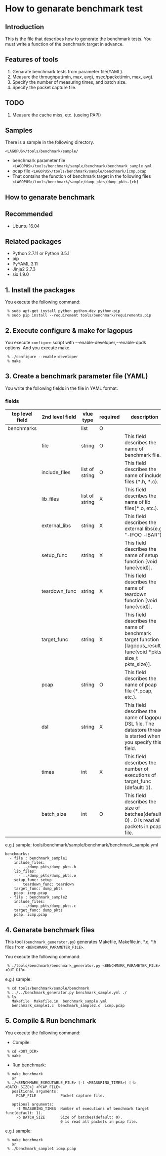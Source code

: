 <!-- -*- mode: markdown -*- -->

How to genarate benchmark test
==============================

Introduction
------------
This is the file that describes how to generate the benchmark tests.
You must write a function of the benchmark target in advance.

Features of tools
----------------------
1. Genarate benchmark tests from parameter file(YAML).
2. Measure the throughput(min, max, avg), nsec/packet(min, max, avg).
3. Specify the number of measuring times, and batch size.
4. Specify the packet capture file.

TODO
----
1. Measure the cache miss, etc. (useing PAPI)

Samples
-------
There is a sample in the following directory.

`<LAGOPUS>/tools/benchmark/sample/`

* benchmark parameter file
  `<LAGOPUS>/tools/benchmark/sample/benchmark/benchmark_sample.yml`
* pcap file
  `<LAGOPUS>/tools/benchmark/sample/benchmark/icmp.pcap`
* That contains the function of benchmark target in the following files
  `<LAGOPUS>/tools/benchmark/sample/dump_pkts/dump_pkts.[ch]`

How to genarate benchmark
---------------------------
## Recommended
* Ubuntu 16.04

## Related packages
 * Python 2.7.11 or Python 3.5.1
 * pip
 * PyYAML 3.11
 * Jinja2 2.7.3
 * six 1.9.0

## 1. Install the packages
You execute the following command:

```
 % sudo apt-get install python python-dev python-pip
 % sudo pip install --requirement tools/benchmark/requirements.pip
```

## 2. Execute configure & make for lagopus
You execute `configure` script with --enable-developer,--enable-dpdk options.
And you execute make.

```
 % ./configure --enable-developer
 % make
```

## 3. Create a benchmark parameter file (YAML)
You write the following fields in the file in YAML format.

### fields
| top level field | 2nd level field | vlue type | required | description |
|--|--|--|--|--|
| benchmarks || list | O ||
|| file | string | O | This field describes the name of benchmark file. |
|| include\_files | list of string | O | This field describes the name of include files (\*.h, \*.c). |
|| lib\_files | list of string | X | This field describes the name of lib files(\*.o, etc.). |
|| external\_libs | string | X | This field describes the external libs(e.g. "-lFOO -lBAR"). |
|| setup\_func | string | X | This field describes the name of setup function [void func(void)]. |
|| teardown\_func | string | X | This field describes the name of teardown function [void func(void)]. |
|| target\_func | string | X | This field describes the name of benchmark target function [lagopus\_result\_t func(void *pkts, size\_t pkts\_size)]. |
|| pcap | string | O | This field describes the name of pcap file (\*.pcap, etc.). |
|| dsl | string | X | This field describes the name of lagopus DSL file. The datastore thread is started when you specify this field. |
|| times | int | X | This field describes the number of executions of target\_func (default: 1).|
|| batch_size | int | O | This field describes the size of batches(default: 0) . 0 is read all packets in pcap file. |

e.g.)
sample: tools/benchmark/sample/benchmark/benchmark\_sample.yml

```
benchmarks:
  - file : benchmark_sample1
    include_files:
      - ../dump_pkts/dump_pkts.h
    lib_files:
      - ../dump_pkts/dump_pkts.o
    setup_func: setup
        teardown_func: teardown
    target_func: dump_pkts
    pcap: icmp.pcap
  - file : benchmark_sample2
    include_files:
      - ../dump_pkts/dump_pkts.c
    target_func: dump_pkts
    pcap: icmp.pcap
```

## 4. Genarate benchmark files
This tool (`benchmark_generator.py`) generates Makefile,
Makefile.in, *.c, *.h files from `<BENCHMARK_PARAMETER_FILE>`.

You execute the following command:
```
 % ./tools/benchmark/benchmark_generator.py <BENCHMARK_PARAMETER_FILE> <OUT_DIR>
```

e.g.)
sample:

```
 % cd tools/benchmark/sample/benchmark
 % ../../benchmark_generator.py benchmark_sample.yml ./
 % ls
   Makefile  Makefile.in  benchmark_sample.yml
   benchmark_sample1.c  benchmark_sample2.c  icmp.pcap
```

## 5. Compile & Run benchmark
You execute the following command:

* Compile:
```
 % cd <OUT_DIR>
 % make
```

* Run benchmark:
```
 % make benchmark
   or
 % ./<BENCHMARK_EXECUTABLE_FILE> [-t <MEASURING_TIMES>] [-b <BATCH_SIZE>] <PCAP_FILE>
   positional arguments:
     PCAP_FILE           Packet capture file.

   optional arguments:
     -t MEASURING_TIMES  Number of executions of benchmark target func(default: 1).
     -b BATCH_SIZE       Size of batches(default: 0).
                         0 is read all packets in pcap file.
```

e.g.)
sample:

```
 % make benchmark
   or
 % ./benchmark_sample1 icmp.pcap
```
